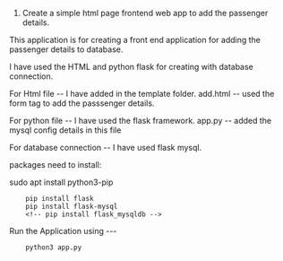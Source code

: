 1. Create a simple html page frontend web app to add the passenger details.

This application is for creating a front end application for adding the passenger details  to database.

I have used the HTML and python flask for creating with database connection.

For Html file  --  I have added in the template folder.
    add.html -- used the form tag to add the passsenger details.

For python file -- I have used the flask framework.
    app.py -- added the mysql config details  in this file

For database connection --  I have used flask mysql.

packages need to install:

sudo apt install python3-pip

        pip install flask
        pip install flask-mysql 
        <!-- pip install flask_mysqldb -->
 
 Run the Application using ---
    
        python3 app.py
